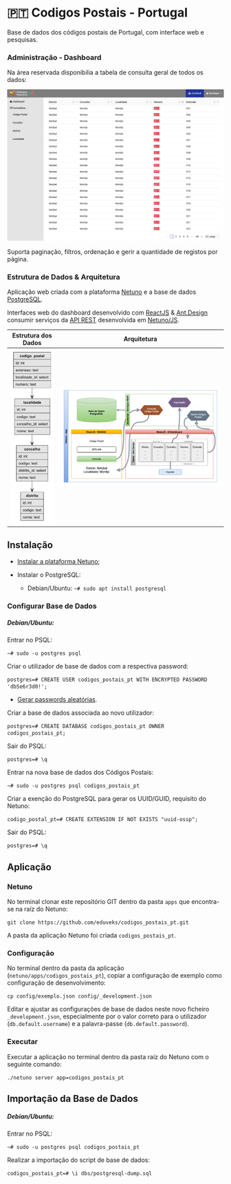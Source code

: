 # 🇵🇹  Codigos Postais - Portugal

Base de dados dos códigos postais de Portugal, com interface web e pesquisas.

### Administração - Dashboard

Na área reservada disponibilia a tabela de consulta geral de todos os dados:

![Dashboard](https://raw.githubusercontent.com/eduveks/codigos_postais_pt/main/docs/dashboard.jpg)

Suporta paginação, filtros, ordenação e gerir a quantidade de registos por página.

### Estrutura de Dados & Arquitetura 

Aplicação web criada com a plataforma [Netuno](https://www.netuno.org/) e a base de dados [PostgreSQL](https://www.postgresql.org/).

Interfaces web do dashboard desenvolvido com [ReactJS](https://reactjs.org/) & [Ant.Design](https://ant.design/) consumir serviços da [API REST](https://doc.netuno.org/docs/pt-PT/academy/server/services/rest/) desenvolvida em [Netuno/JS](https://doc.netuno.org/docs/pt-PT/business/polyglot/#linguagens-de-programa%C3%A7%C3%A3o).

Estrutura dos Dados  |  Arquitetura
:-------------------------:|:-------------------------:
![Estrutura dos Dados](https://raw.githubusercontent.com/eduveks/codigos_postais_pt/main/docs/estrutura-dos-dados.jpg)  |  ![Register](https://raw.githubusercontent.com/eduveks/codigos_postais_pt/main/docs/arquitetura.png)

## Instalação

- [Instalar a plataforma Netuno](https://doc.netuno.org/docs/pt-PT/installation/);

- Instalar o PostgreSQL:
    - Debian/Ubuntu: `~# sudo apt install postgresql`

### Configurar Base de Dados

##### Debian/Ubuntu:

Entrar no PSQL:

```
~# sudo -u postgres psql
```

Criar o utilizador de base de dados com a respectiva password:

```
postgres=# CREATE USER codigos_postais_pt WITH ENCRYPTED PASSWORD 'dbSe6r3d0!';
```

- [Gerar passwords aleatórias](https://www.random.org/passwords/).


Criar a base de dados associada ao novo utilizador:

```
postgres=# CREATE DATABASE codigos_postais_pt OWNER codigos_postais_pt;
```

Sair do PSQL:

```
postgres=# \q
```

Entrar na nova base de dados dos Códigos Postais:

```
~# sudo -u postgres psql codigos_postais_pt
```

Criar a exenção do PostgreSQL para gerar os UUID/GUID, requisito do Netuno:

```
codigo_postal_pt=# CREATE EXTENSION IF NOT EXISTS "uuid-ossp";
```

Sair do PSQL:

```
postgres=# \q
```

## Aplicação

### Netuno

No terminal clonar este repositório GIT dentro da pasta `apps` que encontra-se na raíz do Netuno:

```
git clone https://github.com/eduveks/codigos_postais_pt.git
```

A pasta da aplicação Netuno foi criada `codigos_postais_pt`.

### Configuração

No terminal dentro da pasta da aplicação (`netuno/apps/codigos_postais_pt`), copiar a configuração de exemplo como configuração de desenvolvimento:

```
cp config/exemplo.json config/_development.json
```

Editar e ajustar as configurações de base de dados neste novo ficheiro `_development.json`, especialmente por o valor correto para o utilizador (`db.default.username`) e a palavra-passe (`db.default.password`).

### Executar

Executar a aplicação no terminal dentro da pasta raíz do Netuno com o seguinte comando:

```
./netuno server app=codigos_postais_pt
```

## Importação da Base de Dados

##### Debian/Ubuntu:

Entrar no PSQL:

```
~# sudo -u postgres psql codigos_postais_pt                                            
```

Realizar a importação do script de base de dados:

```
codigos_postais_pt=# \i dbs/postgresql-dump.sql
```

